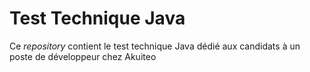 # Test Technique Java

Ce _repository_ contient le test technique Java dédié aux candidats à un poste de développeur chez Akuiteo
